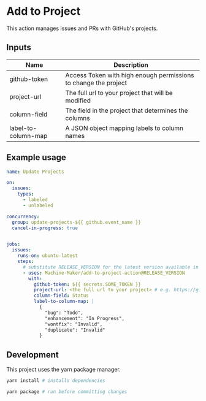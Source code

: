 # Add to Project

This action manages issues and PRs with GitHub's projects.

## Inputs

| Name                | Description                                                     |
|---------------------|-----------------------------------------------------------------|
| github-token        | Access Token with high enough permissions to change the project |
| project-url         | The full url to your project that will be modified              |
| column-field        | The field in the project that determines the columns            |
| label-to-column-map | A JSON object mapping labels to column names                    |

## Example usage

```yml
name: Update Projects

on:
  issues:
    types:
      - labeled
      - unlabeled

concurrency:
  group: update-projects-${{ github.event_name }}
  cancel-in-progress: true


jobs:
  issues:
    runs-on: ubuntu-latest
    steps:
      # substitute RELEASE_VERSION for the latest version available in releases
      - uses: Machine-Maker/add-to-project-action@RELEASE_VERSION
        with:
          github-token: ${{ secrets.SOME_TOKEN }}
          project-url: <the full url to your project> # e.g. https://github.com/users/Machine-Maker/projects/1/views/1
          column-field: Status
          label-to-column-map: |
            {
              "bug": "Todo",
              "enhancement": "In Progress",
              "wontfix": "Invalid",
              "duplicate": "Invalid"
            }

```

## Development

This project uses the yarn package manager.

```bash
yarn install # installs dependencies
```

```bash
yarn package # run before committing changes
```
